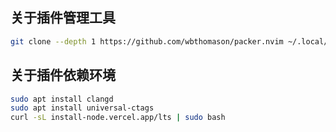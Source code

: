 ## 关于插件管理工具

```sh
git clone --depth 1 https://github.com/wbthomason/packer.nvim ~/.local/share/nvim/site/pack/packer/start/packer.nvim
```

## 关于插件依赖环境

```sh
sudo apt install clangd
sudo apt install universal-ctags
curl -sL install-node.vercel.app/lts | sudo bash
```

